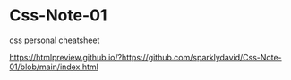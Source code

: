 # Css-Note-01
 css personal cheatsheet
 
 
 https://htmlpreview.github.io/?https://github.com/sparklydavid/Css-Note-01/blob/main/index.html
 
